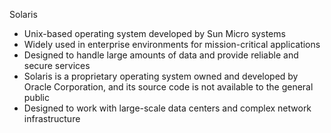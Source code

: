 Solaris
- Unix-based operating system developed by Sun Micro systems
- Widely used in enterprise environments for mission-critical applications 
- Designed to handle large amounts of data and provide reliable and secure services
- Solaris is a proprietary operating system owned and developed by Oracle Corporation, and its source code is not available to the general public
- Designed to work with large-scale data centers and complex network infrastructure
